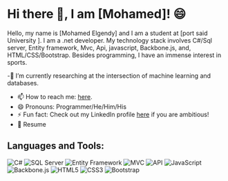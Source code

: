 
# Hi there 👋, I am [Mohamed]! 😄
Hello, my name is [Mohamed Elgendy] and I am a student at   [port said University ]. I am a .net developer. My technology stack involves C#/Sql server, Entity framework, Mvc, Api, javascript, Backbone.js, and, HTML/CSS/Bootstrap. Besides programming, I have an immense interest in sports.

-🔭 I’m currently researching at the intersection of machine learning and databases.
- 📫 How to reach me: [here](www.linkedin.com/in/mohamed-elgendy-913531249).
- 😄 Pronouns: Programmer/He/Him/His
- ⚡ Fun fact: Check out my LinkedIn profile [here](www.linkedin.com/in/mohamed-elgendy-913531249) if you are ambitious!
- 📝 Resume

## Languages and Tools:
![C#](https://img.shields.io/badge/C%23-239120?style=for-the-badge&logo=csharp&logoColor=white)
![SQL Server](https://img.shields.io/badge/SQL%20Server-CC2927?style=for-the-badge&logo=microsoft%20sql%20server&logoColor=white)
![Entity Framework](https://img.shields.io/badge/Entity%20Framework-5C2D6C?style=for-the-badge&logo=entity-framework&logoColor=white)
![MVC](https://img.shields.io/badge/MVC-8B7F7A?style=for-the-badge&logo=asp.net&logoColor=white)
![API](https://img.shields.io/badge/API-31B3E5?style=for-the-badge&logo=api&logoColor=white)
![JavaScript](https://img.shields.io/badge/JavaScript-F7DF1E?style=for-the-badge&logo=javascript&logoColor=black)
![Backbone.js](https://img.shields.io/badge/Backbone.js-0071B1?style=for-the-badge&logo=backbone.js&logoColor=white)
![HTML5](https://img.shields.io/badge/HTML5-E34F26?style=for-the-badge&logo=html5&logoColor=white)
![CSS3](https://img.shields.io/badge/CSS3-1572B6?style=for-the-badge&logo=css3&logoColor=white)
![Bootstrap](https://img.shields.io/badge/Bootstrap-563D7C?style=for-the-badge&logo=bootstrap&logoColor=white)
